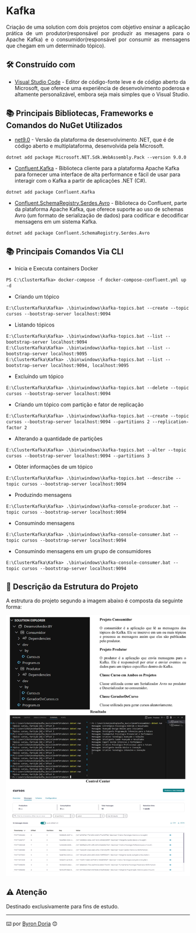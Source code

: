 # Kafka

<p align="justify"> 
Criação de uma solution com dois projetos com objetivo ensinar a aplicação prática de um produtor(responsável por produzir as mesagens para o Apache Kafka) e o consumidor(responsável por consumir as mensagens que chegam em um determinado tópico).
</p> 

## 🛠️ Construído com 

* [Visual Studio Code](https://code.visualstudio.com/) - Editor de código-fonte leve e de código aberto da Microsoft, que oferece uma experiência de desenvolvimento poderosa e altamente personalizável, embora seja mais simples que o Visual Studio.

## 📚 Principais Bibliotecas, Frameworks e Comandos do NuGet Utilizados

* [net9.0](https://learn.microsoft.com/pt-br/dotnet/core/whats-new/dotnet-9/overview) - Versão da plataforma de desenvolvimento .NET, que é de código aberto e multiplataforma, desenvolvida pela Microsoft.
```
dotnet add package Microsoft.NET.Sdk.WebAssembly.Pack --version 9.0.0
```
* [Confluent.Kafka]() -  Biblioteca cliente para a plataforma Apache Kafka para fornecer uma interface de alta performance e fácil de usar para interagir com o Kafka a partir de aplicações .NET (C#).
```
dotnet add package Confluent.Kafka
```
* [Confluent.SchemaRegistry.Serdes.Avro]() - Biblioteca do Confluent, parte da plataforma Apache Kafka, que oferece suporte ao uso de schemas Avro (um formato de serialização de dados) para codificar e decodificar mensagens em um sistema Kafka.
```
dotnet add package Confluent.SchemaRegistry.Serdes.Avro
```

## 📚 Principais Comandos Via CLI

* Inicia e Executa containers Docker
```
PS C:\ClusterKafka> docker-compose -f docker-compose-confluent.yml up -d
```
* Criando um tópico
```
E:\ClusterKafka\Kafka> .\bin\windows\kafka-topics.bat --create --topic cursos --bootstrap-server localhost:9094
```
* Listando tópicos
```
E:\ClusterKafka\Kafka> .\bin\windows\kafka-topics.bat --list --bootstrap-server localhost:9094
E:\ClusterKafka\Kafka> .\bin\windows\kafka-topics.bat --list --bootstrap-server localhost:9095
E:\ClusterKafka\Kafka> .\bin\windows\kafka-topics.bat --list --bootstrap-server localhost:9094, localhost:9095
```
* Excluíndo um tópico
```
E:\ClusterKafka\Kafka> .\bin\windows\kafka-topics.bat --delete --topic cursos --bootstrap-server localhost:9094
```
* Criando um tópico com partição e fator de replicação
```
E:\ClusterKafka\Kafka> .\bin\windows\kafka-topics.bat --create --topic cursos --bootstrap-server localhost:9094 --partitions 2 --replication-factor 2
```
* Alterando a quantidade de partições
```
E:\ClusterKafka\Kafka> .\bin\windows\kafka-topics.bat --alter --topic cursos --bootstrap-server localhost:9094 --partitions 3
```
* Obter informações de um tópico
```
E:\ClusterKafka\Kafka> .\bin\windows\kafka-topics.bat --describe --topic cursos --bootstrap-server localhost:9094
```
* Produzindo mensagens
```
E:\ClusterKafka\Kafka> .\bin\windows\kafka-console-producer.bat --topic cursos --bootstrap-server localhost:9094
```
* Consumindo mensagens
```
E:\ClusterKafka\Kafka> .\bin\windows\kafka-console-consumer.bat --topic cursos --bootstrap-server localhost:9094 
```
* Consumindo mensagens em um grupo de consumidores
```
E:\ClusterKafka\Kafka> .\bin\windows\kafka-console-consumer.bat --topic cursos --bootstrap-server localhost:9094
```

## 🚧 Descrição da Estrutura do Projeto

A estrutura do projeto segundo a imagem abaixo é composta da seguinte forma:

![EstruturaDoProjeto](screenshots/estrutura.png)

## ⚠️ Atenção

Destinado exclusivamente para fins de estudo.

---
⌨️ por [Byron Doria](https://gist.github.com/lohhans) 😊
